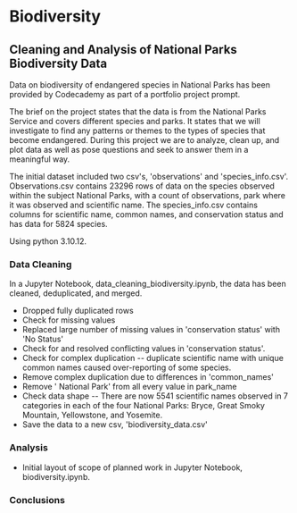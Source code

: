 # Biodiversity
## Cleaning and Analysis of National Parks Biodiversity Data

Data on biodiversity of endangered species in National Parks has been provided by Codecademy as part of a portfolio project prompt.

The brief on the project states that the data is from the National Parks Service and covers different species and parks. It states that we will investigate to find any patterns or themes to the types of species that become endangered. During this project we are to analyze, clean up, and plot data as well as pose questions and seek to answer them in a meaningful way. 

The initial dataset included two csv's, 'observations' and 'species_info.csv'. Observations.csv contains 23296 rows  of data on the species observed  within the subject National Parks, with a count of observations, park where it was observed and scientific name. The species_info.csv contains columns for scientific name, common names, and conservation status and has data for 5824 species.

Using python 3.10.12.

### Data Cleaning
In a Jupyter Notebook, data_cleaning_biodiversity.ipynb, the data has been cleaned, deduplicated, and merged.
- Dropped fully duplicated rows
- Check for missing values
- Replaced large number of missing values in 'conservation status' with 'No Status'
- Check for and resolved conflicting values in 'conservation status'.
- Check for complex duplication -- duplicate scientific name with unique common names caused over-reporting of some species.
- Remove complex duplication due to differences in 'common_names'
- Remove ' National Park' from all every value in park_name
- Check data shape -- There are now 5541 scientific names observed in 7 categories in each of the four National Parks: Bryce, Great Smoky Mountain, Yellowstone, and Yosemite.
- Save the data to a new csv, 'biodiversity_data.csv'

### Analysis
 - Initial layout of scope of planned work in Jupyter Notebook, biodiversity.ipynb. 

### Conclusions
